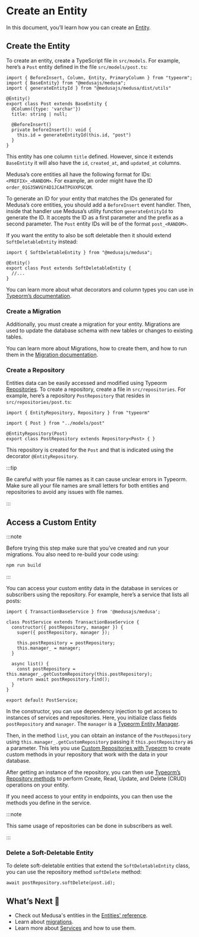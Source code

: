 # Create an Entity
In this document, you’ll learn how you can create an [Entity](overview.md).
## Create the Entity
To create an entity, create a TypeScript file in `src/models`. For example, here’s a `Post` entity defined in the file `src/models/post.ts`:

```tsx
import { BeforeInsert, Column, Entity, PrimaryColumn } from "typeorm";
import { BaseEntity} from "@medusajs/medusa";
import { generateEntityId } from "@medusajs/medusa/dist/utils"

@Entity()
export class Post extends BaseEntity {
  @Column({type: 'varchar'})
  title: string | null;

  @BeforeInsert()
  private beforeInsert(): void {
    this.id = generateEntityId(this.id, "post")
  }
}
```

This entity has one column `title` defined. However, since it extends `BaseEntity` it will also have the `id`, `created_at`, and `updated_at` columns.

Medusa’s core entities all have the following format for IDs: `<PREFIX>_<RANDOM>`. For example, an order might have the ID `order_01G35WVGY4D1JCA4TPGVXPGCQM`.

To generate an ID for your entity that matches the IDs generated for Medusa’s core entities, you should add a `BeforeInsert` event handler. Then, inside that handler use Medusa’s utility function `generateEntityId` to generate the ID. It accepts the ID as a first parameter and the prefix as a second parameter. The `Post` entity IDs will be of the format `post_<RANDOM>`.

If you want the entity to also be soft deletable then it should extend `SoftDeletableEntity` instead:

```tsx
import { SoftDeletableEntity } from "@medusajs/medusa";

@Entity()
export class Post extends SoftDeletableEntity {
  //...
}
```

You can learn more about what decorators and column types you can use in [Typeorm’s documentation](https://typeorm.io/entities).

### Create a Migration

Additionally, you must create a migration for your entity. Migrations are used to update the database schema with new tables or changes to existing tables.

You can learn more about Migrations, how to create them, and how to run them in the [Migration documentation](../migrations/overview.md).

### Create a Repository

Entities data can be easily accessed and modified using Typeorm [Repositories](https://typeorm.io/working-with-repository). To create a repository, create a file in `src/repositories`. For example, here’s a repository `PostRepository` that resides in `src/repositories/post.ts`:

```tsx
import { EntityRepository, Repository } from "typeorm"

import { Post } from "../models/post"

@EntityRepository(Post)
export class PostRepository extends Repository<Post> { }
```

This repository is created for the `Post` and that is indicated using the decorator `@EntityRepository`.

:::tip

Be careful with your file names as it can cause unclear errors in Typeorm. Make sure all your file names are small letters for both entities and repositories to avoid any issues with file names.

:::

## Access a Custom Entity

:::note

Before trying this step make sure that you’ve created and run your migrations. You also need to re-build your code using:

```bash npm2yarn
npm run build
```

:::

You can access your custom entity data in the database in services or subscribers using the repository. For example, here’s a service that lists all posts:

```tsx
import { TransactionBaseService } from '@medusajs/medusa';

class PostService extends TransactionBaseService {
  constructor({ postRepository, manager }) {
    super({ postRepository, manager });

    this.postRepository = postRepository;
    this.manager_ = manager;
  }

  async list() {
    const postRepository = this.manager_.getCustomRepository(this.postRepository);
    return await postRepository.find();
  }
}

export default PostService;
```

In the constructor, you can use dependency injection to get access to instances of services and repositories. Here, you initialize class fields `postRepository` and `manager`. The `manager` is a [Typeorm Entity Manager](https://typeorm.io/working-with-entity-manager).

Then, in the method `list`, you can obtain an instance of the `PostRepository` using `this.manager_.getCustomRepository` passing it `this.postRepository` as a parameter. This lets you use [Custom Repositories with Typeorm](https://typeorm.io/custom-repository) to create custom methods in your repository that work with the data in your database.

After getting an instance of the repository, you can then use [Typeorm’s Repository methods](https://typeorm.io/repository-api) to perform Create, Read, Update, and Delete (CRUD) operations on your entity.

If you need access to your entity in endpoints, you can then use the methods you define in the service.

:::note

This same usage of repositories can be done in subscribers as well.

:::

### Delete a Soft-Deletable Entity

To delete soft-deletable entities that extend the `SoftDeletableEntity` class, you can use the repository method `softDelete` method:

```tsx
await postRepository.softDelete(post.id);
```

## What’s Next 🚀

- Check out Medusa's entities in the [Entities' reference](../../../references/entities/classes/Address.md).
- Learn about [migrations](../migrations/overview.md).
- Learn more about [Services](../services/create-service.md) and how to use them.
